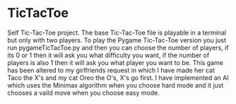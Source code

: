 # TicTacToe
Self Tic-Tac-Toe project.
The base Tic-Tac-Toe file is playable in a terminal but only with two players.
To play the Pygame Tic-Tac-Toe version you just run pygameTicTacToe.py and then you can choose the number of players, if its 0 or 1 then it will ask you what difficulty you want, if the number of players is also 1 then it will ask you what player you want to be.
This game has been altered to my girlfriends request in which I have made her cat Taco the X's and my cat Oreo the O's, X's go first.
I have implemented an AI which uses the Minimax algorithm when you choose hard mode and it just chooses a vaild move when you choose easy mode.
